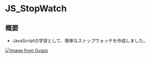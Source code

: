 # JS_StopWatch
 
## 概要
- JavaScriptの学習として、簡単なストップウォッチを作成しました。

[![Image from Gyazo](https://i.gyazo.com/c6d2940f3717e5f457a7a41be4150b54.gif)](https://gyazo.com/c6d2940f3717e5f457a7a41be4150b54)